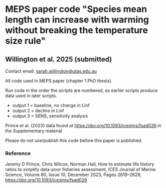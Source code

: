 # MEPS paper code "Species mean length can increase with warming without breaking the temperature size rule" 
## Willington et al. 2025 (submitted)

Contact email: sarah.willington@utas.edu.au

All code used in MEPS paper (chapter 1 PhD thesis).

Run code in the order the scripts are numbered, as earlier scripts produce data used in later scripts. 

- output 1 = baseline, no change in Linf
- output 2 = decline in Linf
- output 3 = SENS, sensitivity analysis

Prince et al. (2023) data found at https://doi.org/10.1093/icesjms/fsad026 in the Supplementary material


Please do not use/publish this code before this paper is published. 


### Reference
Jeremy D Prince, Chris Wilcox, Norman Hall, How to estimate life history ratios to simplify data-poor fisheries assessment, ICES Journal of Marine Science, Volume 80, Issue 10, December 2023, Pages 2619–2629, https://doi.org/10.1093/icesjms/fsad026

